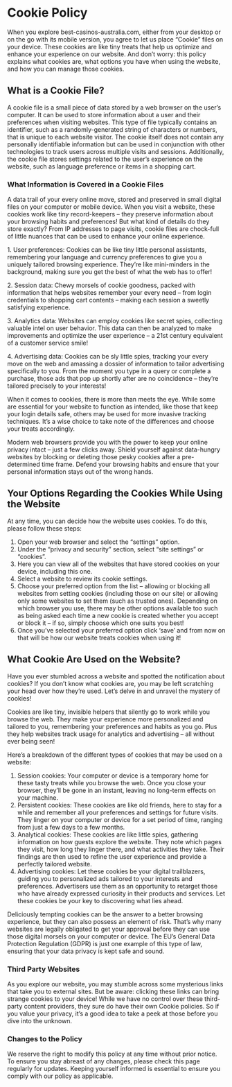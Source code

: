 **Cookie Policy**
=================

When you explore best-casinos-australia.com, either from your desktop or on the go with its mobile version, you agree to let us place “Cookie” files on your device. These cookies are like tiny treats that help us optimize and enhance your experience on our website. And don’t worry: this policy explains what cookies are, what options you have when using the website, and how you can manage those cookies.

**What is a Cookie File?**
--------------------------

A cookie file is a small piece of data stored by a web browser on the user’s computer. It can be used to store information about a user and their preferences when visiting websites. This type of file typically contains an identifier, such as a randomly-generated string of characters or numbers, that is unique to each website visitor. The cookie itself does not contain any personally identifiable information but can be used in conjunction with other technologies to track users across multiple visits and sessions. Additionally, the cookie file stores settings related to the user’s experience on the website, such as language preference or items in a shopping cart.

### **What Information is Covered in a Cookie Files**

A data trail of your every online move, stored and preserved in small digital files on your computer or mobile device. When you visit a website, these cookies work like tiny record-keepers – they preserve information about your browsing habits and preferences! But what kind of details do they store exactly? From IP addresses to page visits, cookie files are chock-full of little nuances that can be used to enhance your online experience.

1\. User preferences: Cookies can be like tiny little personal assistants, remembering your language and currency preferences to give you a uniquely tailored browsing experience. They’re like mini-minders in the background, making sure you get the best of what the web has to offer!

2\. Session data: Chewy morsels of cookie goodness, packed with information that helps websites remember your every need – from login credentials to shopping cart contents – making each session a sweetly satisfying experience.

3\. Analytics data: Websites can employ cookies like secret spies, collecting valuable intel on user behavior. This data can then be analyzed to make improvements and optimize the user experience – a 21st century equivalent of a customer service smile!

4\. Advertising data: Cookies can be sly little spies, tracking your every move on the web and amassing a dossier of information to tailor advertising specifically to you. From the moment you type in a query or complete a purchase, those ads that pop up shortly after are no coincidence – they’re tailored precisely to your interests!

When it comes to cookies, there is more than meets the eye. While some are essential for your website to function as intended, like those that keep your login details safe, others may be used for more invasive tracking techniques. It’s a wise choice to take note of the differences and choose your treats accordingly.

Modern web browsers provide you with the power to keep your online privacy intact – just a few clicks away. Shield yourself against data-hungry websites by blocking or deleting those pesky cookies after a pre-determined time frame. Defend your browsing habits and ensure that your personal information stays out of the wrong hands.

**Your Options Regarding the Cookies While Using the Website**
--------------------------------------------------------------

At any time, you can decide how the website uses cookies. To do this, please follow these steps:

1. Open your web browser and select the “settings” option.
2. Under the “privacy and security” section, select “site settings” or “cookies”.
3. Here you can view all of the websites that have stored cookies on your device, including this one.
4. Select a website to review its cookie settings.
5. Choose your preferred option from the list – allowing or blocking all websites from setting cookies (including those on our site) or allowing only some websites to set them (such as trusted ones). Depending on which browser you use, there may be other options available too such as being asked each time a new cookie is created whether you accept or block it – if so, simply choose which one suits you best!  
6. Once you’ve selected your preferred option click ‘save’ and from now on that will be how our website treats cookies when using it!

**What Cookie Are Used on the Website?**
----------------------------------------

Have you ever stumbled across a website and spotted the notification about cookies? If you don’t know what cookies are, you may be left scratching your head over how they’re used. Let’s delve in and unravel the mystery of cookies!

Cookies are like tiny, invisible helpers that silently go to work while you browse the web. They make your experience more personalized and tailored to you, remembering your preferences and habits as you go. Plus they help websites track usage for analytics and advertising – all without ever being seen!

Here’s a breakdown of the different types of cookies that may be used on a website:

1. Session cookies: Your computer or device is a temporary home for these tasty treats while you browse the web. Once you close your browser, they’ll be gone in an instant, leaving no long-term effects on your machine.
2. Persistent cookies: These cookies are like old friends, here to stay for a while and remember all your preferences and settings for future visits. They linger on your computer or device for a set period of time, ranging from just a few days to a few months.
3. Analytical cookies: These cookies are like little spies, gathering information on how guests explore the website. They note which pages they visit, how long they linger there, and what activities they take. Their findings are then used to refine the user experience and provide a perfectly tailored website.
4. Advertising cookies: Let these cookies be your digital trailblazers, guiding you to personalized ads tailored to your interests and preferences. Advertisers use them as an opportunity to retarget those who have already expressed curiosity in their products and services. Let these cookies be your key to discovering what lies ahead.

Deliciously tempting cookies can be the answer to a better browsing experience, but they can also possess an element of risk. That’s why many websites are legally obligated to get your approval before they can use those digital morsels on your computer or device. The EU’s General Data Protection Regulation (GDPR) is just one example of this type of law, ensuring that your data privacy is kept safe and sound.

### **Third Party Websites**

As you explore our website, you may stumble across some mysterious links that take you to external sites. But be aware: clicking these links can bring strange cookies to your device! While we have no control over these third-party content providers, they sure do have their own Cookie policies. So if you value your privacy, it’s a good idea to take a peek at those before you dive into the unknown.

### **Changes to the Policy**

We reserve the right to modify this policy at any time without prior notice. To ensure you stay abreast of any changes, please check this page regularly for updates. Keeping yourself informed is essential to ensure you comply with our policy as applicable.